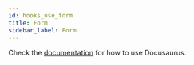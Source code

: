 ```yaml
---
id: hooks_use_form
title: Form
sidebar_label: Form
---
```


Check the [documentation](https://docusaurus.io) for how to use Docusaurus.
